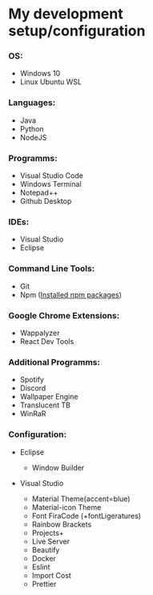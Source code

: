 # My development setup/configuration


### OS:
- Windows 10
- Linux Ubuntu WSL

### Languages:
- Java
- Python
- NodeJS

### Programms:
- Visual Studio Code
- Windows Terminal
- Notepad++
- Github Desktop

### IDEs:
- Visual Studio
- Eclipse

### Command Line Tools:
- Git
- Npm ([Installed npm packages](https://github.com/JuzouSatoru2/My-config-setup/blob/master/Npm-Packages.md))

### Google Chrome Extensions:
- Wappalyzer
- React Dev Tools

### Additional Programms:
- Spotify
- Discord
- Wallpaper Engine
- Translucent TB
- WinRaR

### Configuration:
- Eclipse

  - Window Builder

- Visual Studio 

  - Material Theme(accent=blue)
  - Material-icon Theme
  - Font FiraCode (+fontLigeratures)
  - Rainbow Brackets
  - Projects+
  - Live Server
  - Beautify
  - Docker
  - Eslint
  - Import Cost
  - Prettier
